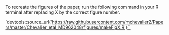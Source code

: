 To recreate the figures of the paper, run the following command in your R terminal after replacing X by the correct figure number.

`devtools::source_url('https://raw.githubusercontent.com/mchevalier2/Papers/master/Chevalier_etal_MD962048/figures/makeFigX.R')``
